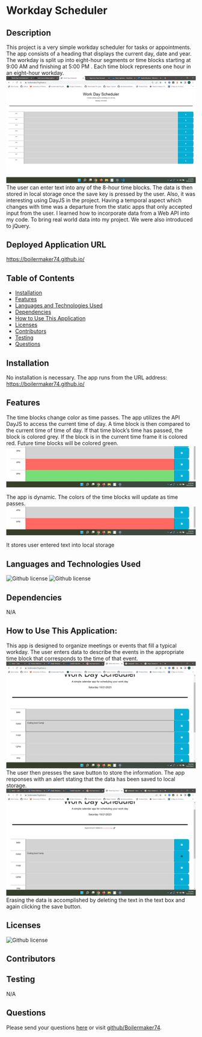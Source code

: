 # Workday Scheduler 
## Description
This project is a very simple workday scheduler for tasks or appointments.  The app consists of a heading that displays the current day, date and year. The workday is split up into eight-hour segments or time blocks starting at 9:00 AM and finishing at 5:00 PM .  Each time block represents one hour in an eight-hour workday.
![alttext](https://github.com/Boilermaker74/Work-Day-Scheduler/blob/main/assets/images/header1.png)
The user can enter text into any of the 8-hour time blocks.  The data is then stored in local storage once the save key is pressed by the user.   Also, it was interesting using DayJS in the project.  Having a temporal aspect which changes with time was a departure from the static apps that only accepted input from the user.  I learned how to incorporate data from a Web API into my code. To bring  real world data into my project. We were also introduced to jQuery. 
## Deployed Application URL
https://boilermaker74.github.io/
## Table of Contents
* [Installation](#installation)
* [Features](#features)
* [Languages and Technologies Used](#languages-and-technologies-used)
* [Dependencies](#dependencies)
* [How to Use This Application](#how-to-use-this-application)
* [Licenses](#Licenses)
* [Contributors](#contributors)
* [Testing](#testing)
* [Questions](#questions)
## Installation
No installation is necessary. The app runs from the URL address: https://boilermaker74.github.io/  
## Features
The time blocks change color as time passes. The app utilizes the API DayJS to access the current time of day.  A time block is then compared to the current time of time of day.  If that time block’s time has passed, the block is colored grey.  If the block is in the current time frame it is colored red.  Future time blocks will be colored green.
![alttext](https://github.com/Boilermaker74/Work-Day-Scheduler/blob/main/assets/images/timeppf.png)

The app is dynamic. The colors of the time blocks will update as time passes. 
![alttext](https://github.com/Boilermaker74/Work-Day-Scheduler/blob/main/assets/images/timepast.png)

It stores user entered text into local storage
## Languages and Technologies Used
![Github license](https://img.shields.io/badge/Language-HTML,CSS,JavaScript-blue.svg)
![Github license](https://img.shields.io/badge/Technology-JQuerry,DayJS-blue.svg)
## Dependencies
N/A
## How to Use This Application:
This app is designed to organize meetings or events that fill a typical workday.  The user enters data to describe the events in the appropriate time block that corresponds to the time of that event. ![alttext](https://github.com/Boilermaker74/Work-Day-Scheduler/blob/main/assets/images/entertext.png)The user then presses the save button to store the information. The app responses with an alert stating that the data has been saved to local storage. 
![alttext](https://github.com/Boilermaker74/Work-Day-Scheduler/blob/main/assets/images/datastored.png)
Erasing the data is accomplished by deleting the text in the text box and again clicking the save button. 
## Licenses
![Github license](https://img.shields.io/badge/license-MIT-blue.svg)
## Contributors

## Testing
N/A
## Questions
Please send your questions [here](mailto:Bradm1492@gmail.com?subject=[GitHub]%20Dev%20Connect) or visit [github/Boilermaker74](https://github.com/Boilermaker74).
